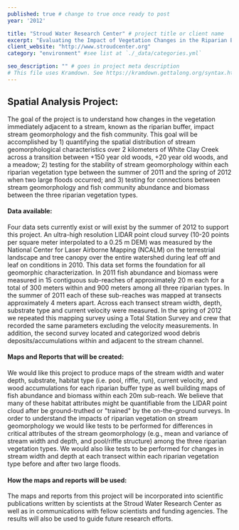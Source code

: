 ```yaml
---
published: true # change to true once ready to post
year: '2012'

title: "Stroud Water Research Center" # project title or client name
excerpt: "Evaluating the Impact of Vegetation Changes in the Riparian Buffer on Stream Geomorphology and the Fish Community" # shows on project list page
client_website: "http://www.stroudcenter.org"
category: "environment" #see list at `./_data/categories.yml`

seo_description: "" # goes in project meta description
# This file uses Kramdown. See https://kramdown.gettalong.org/syntax.html for syntax
---
```


## Spatial Analysis Project:
The goal of the project is to understand how changes in the vegetation immediately adjacent to a stream, known as the riparian buffer, impact stream geomorphology and the fish community. This goal will be accomplished by 1) quantifying the spatial distribution of stream geomorphological characteristics over 2 kilometers of White Clay Creek across a transition between +150 year old woods, +20 year old woods, and a meadow; 2) testing for the stability of stream geomorphology within each riparian vegetation type between the summer of 2011 and the spring of 2012 when two large floods occurred; and 3) testing for connections between stream geomorphology and fish community abundance and biomass between the three riparian vegetation types.

#### Data available:
Four data sets currently exist or will exist by the summer of 2012 to support this project. An ultra-high resolution LIDAR point cloud survey (10-20 points per square meter interpolated to a 0.25 m DEM) was measured by the National Center for Laser Airborne Mapping (NCALM) on the terrestrial landscape and tree canopy over the entire watershed during leaf off and leaf on conditions in 2010. This data set forms the foundation for all geomorphic characterization. In 2011 fish abundance and biomass were measured in 15 contiguous sub-reaches of approximately 20 m each for a total of 300 meters within and 900 meters among all three riparian types. In the summer of 2011 each of these sub-reaches was mapped at transects approximately 4 meters apart. Across each transect stream width, depth, substrate type and current velocity were measured. In the spring of 2012 we repeated this mapping survey using a Total Station Survey and crew that recorded the same parameters excluding the velocity measurements. In addition, the second survey located and categorized wood debris deposits/accumulations within and adjacent to the stream channel.

#### Maps and Reports that will be created:
We would like this project to produce maps of the stream width and water depth, substrate, habitat type (i.e. pool, riffle, run), current velocity, and wood accumulations for each riparian buffer type as well building maps of fish abundance and biomass within each 20m sub-reach. We believe that many of these habitat attributes might be quantifiable from the LIDAR point cloud after be ground-truthed or "trained" by the on-the-ground surveys. In order to understand the impacts of riparian vegetation on stream geomorphology we would like tests to be performed for differences in critical attributes of the stream geomorphology (e.g., mean and variance of stream width and depth, and pool/riffle structure) among the three riparian vegetation types. We would also like tests to be performed for changes in stream width and depth at each transect within each riparian vegetation type before and after two large floods.

#### How the maps and reports will be used:
The maps and reports from this project will be incorporated into scientific publications written by scientists at the Stroud Water Research Center as well as in communications with fellow scientists and funding agencies. The results will also be used to guide future research efforts. 
